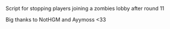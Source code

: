 Script for stopping players joining a zombies lobby after round 11

Big thanks to NotHGM and Ayymoss <33
